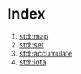 # Index
1. [std::map](std_map.md)
2. [std::set](std_set.md)
3. [std::accumulate](std_accumulate.md)
4. [std::iota](std_iota.md)